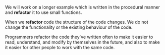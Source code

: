 We will work on a longer example which is written in the procedural manner and **refactor** it to use small functions.

When we **refactor** code the structure of the code changes. We do not change the functionality or the existing behaviour of the code. 

Programmers refactor the code they've written often to make it easier to read, understand, and modify by themselves in the future, and also to make it easier for other people to work with the same code.